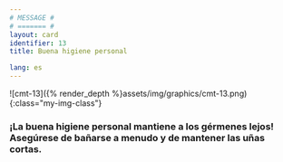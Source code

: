 ```yaml
---
# MESSAGE #
# ======= #
layout: card
identifier: 13
title: Buena higiene personal

lang: es
---
```


![cmt-13]({% render_depth %}assets/img/graphics/cmt-13.png){:class="my-img-class"}

### ¡La buena higiene personal mantiene a los gérmenes lejos! Asegúrese de bañarse a menudo y de mantener las uñas cortas.
